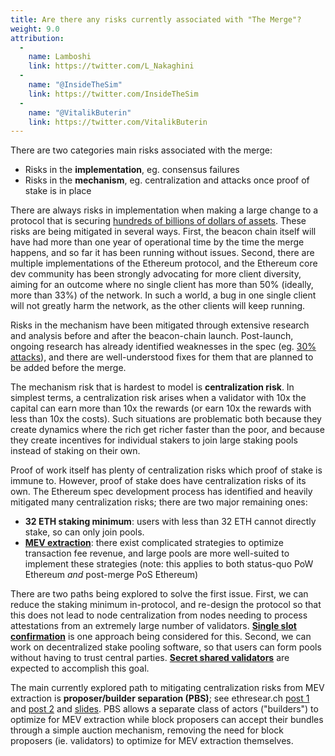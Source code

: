 ```yaml
---
title: Are there any risks currently associated with "The Merge"?
weight: 9.0
attribution:
  -
    name: Lamboshi
    link: https://twitter.com/L_Nakaghini
  -
    name: "@InsideTheSim"
    link: https://twitter.com/InsideTheSim
  -
    name: "@VitalikButerin"
    link: https://twitter.com/VitalikButerin
---
```


There are two categories main risks associated with the merge:

* Risks in the **implementation**, eg. consensus failures
* Risks in the **mechanism**, eg. centralization and attacks once proof of stake is in place

There are always risks in implementation when making a large change to a protocol that is securing [hundreds of billions of dollars of assets](https://etherscan.io/stat/supply). These risks are being mitigated in several ways. First, the beacon chain itself will have had more than one year of operational time by the time the merge happens, and so far it has been running without issues. Second, there are multiple implementations of the Ethereum protocol, and the Ethereum core dev community has been strongly advocating for more client diversity, aiming for an outcome where no single client has more than 50% (ideally, more than 33%) of the network. In such a world, a bug in one single client will not greatly harm the network, as the other clients will keep running.

Risks in the mechanism have been mitigated through extensive research and analysis before and after the beacon-chain launch. Post-launch, ongoing research has already identified weaknesses in the spec (eg. [30% attacks](https://econcs.pku.edu.cn/wine2020/wine2020/Workshop/GTiB20_paper_8.pdf)), and there are well-understood fixes for them that are planned to be added before the merge.

The mechanism risk that is hardest to model is **centralization risk**. In simplest terms, a centralization risk arises when a validator with 10x the capital can earn more than 10x the rewards (or earn 10x the rewards with less than 10x the costs). Such situations are problematic both because they create dynamics where the rich get richer faster than the poor, and because they create incentives for individual stakers to join large staking pools instead of staking on their own.

Proof of work itself has plenty of centralization risks which proof of stake is immune to. However, proof of stake does have centralization risks of its own. The Ethereum spec development process has identified and heavily mitigated many centralization risks; there are two major remaining ones:

* **32 ETH staking minimum**: users with less than 32 ETH cannot directly stake, so can only join pools.
* **[MEV extraction](https://ethereum.org/en/developers/docs/mev/)**: there exist complicated strategies to optimize transaction fee revenue, and large pools are more well-suited to implement these strategies (note: this applies to both status-quo PoW Ethereum _and_ post-merge PoS Ethereum)

There are two paths being explored to solve the first issue. First, we can reduce the staking minimum in-protocol, and re-design the protocol so that this does not lead to node centralization from nodes needing to process attestations from an extremely large number of validators. **[Single slot confirmation](https://ethresear.ch/t/a-model-for-cumulative-committee-based-finality/10259)** is one approach being considered for this. Second, we can work on decentralized stake pooling software, so that users can form pools without having to trust central parties. **[Secret shared validators](https://medium.com/coinmonks/eth2-secret-shared-validators-85824df8cbc0)** are expected to accomplish this goal.

The main currently explored path to mitigating centralization risks from MEV extraction is **proposer/builder separation (PBS)**; see ethresear.ch [post 1](https://ethresear.ch/t/proposer-block-builder-separation-friendly-fee-market-designs/9725) and [post 2](https://ethresear.ch/t/two-slot-proposer-builder-separation/10980) and [slides](https://hackmd.io/@vbuterin/mev_presentation). PBS allows a separate class of actors ("builders") to optimize for MEV extraction while block proposers can accept their bundles through a simple auction mechanism, removing the need for block proposers (ie. validators) to optimize for MEV extraction themselves.

